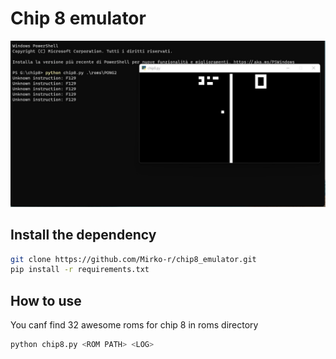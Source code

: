 # Chip 8 emulator

![chip8](https://github.com/Mirko-r/chip8_emulator/blob/main/chip8.jpg?raw=true)

## Install the dependency

```bash
git clone https://github.com/Mirko-r/chip8_emulator.git
pip install -r requirements.txt
```

## How to use

You canf find 32 awesome roms for chip 8 in roms directory

```python
python chip8.py <ROM PATH> <LOG>
```
